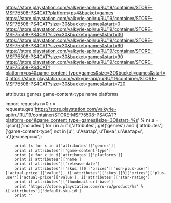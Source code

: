https://store.playstation.com/valkyrie-api/ru/RU/19/container/STORE-MSF75508-PS4CAT?platform=ps4&bucket=games
https://store.playstation.com/valkyrie-api/ru/RU/19/container/STORE-MSF75508-PS4CAT?size=30&bucket=games&start=0
https://store.playstation.com/valkyrie-api/ru/RU/19/container/STORE-MSF75508-PS4CAT?size=30&bucket=games&start=30
https://store.playstation.com/valkyrie-api/ru/RU/19/container/STORE-MSF75508-PS4CAT?size=30&bucket=games&start=60
https://store.playstation.com/valkyrie-api/ru/RU/19/container/STORE-MSF75508-PS4CAT?size=30&bucket=games&start=90
https://store.playstation.com/valkyrie-api/ru/RU/19/container/STORE-MSF75508-PS4CAT?platform=ps4&game_content_type=games&size=30&bucket=games&start=0
https://store.playstation.com/valkyrie-api/ru/RU/19/container/STORE-MSF75508-PS4CAT?size=30&bucket=games&start=720


attributes
    genres
    game-content-type
    name
    platforms


import requests
n=0
r = requests.get('https://store.playstation.com/valkyrie-api/ru/RU/19/container/STORE-MSF75508-PS4CAT?platform=ps4&game_content_type=games&size=30&start=%s' % n)
a = r.json()['included']
for i in a:
    if i['attributes'].get('genres') and i['attributes']['game-content-type'] not in [u'', u'Аватар', u'Тема', u'Аватары', u'Демоверсия']:
        
        print [x for x in i['attributes']['genres']]
        print i['attributes']['game-content-type']
        print [x for x in i['attributes']['platforms']]
        print i['attributes']['name']
        print i['attributes']['release-date']
        print i['attributes']['skus'][0]['prices']['non-plus-user']['actual-price']['value'], i['attributes']['skus'][0]['prices']['plus-user']['actual-price']['value'], i['attributes']['star-rating']
        print i['attributes']['thumbnail-url-base']
        print 'https://store.playstation.com/ru-ru/product/%s' % i['attributes']['default-sku-id']
        print ''

